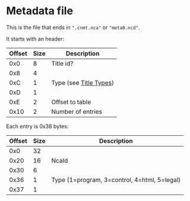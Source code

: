 # Metadata file

This is the file that ends in `".cnmt.nca"` or `"meta0.ncd"`.

It starts with an
header:

| Offset | Size | Description                                                                                     |
| ------ | ---- | ----------------------------------------------------------------------------------------------- |
| 0x0    | 8    | Title id?                                                                                       |
| 0x8    | 4    |                                                                                                 |
| 0xC    | 1    | Type (see [Title Types](Content%20Manager%20services#Title%20Types.md##Title_Types "wikilink")) |
| 0xD    | 1    |                                                                                                 |
| 0xE    | 2    | Offset to table                                                                                 |
| 0x10   | 2    | Number of entries                                                                               |

Each entry is 0x38 bytes:

| Offset | Size | Description                                  |
| ------ | ---- | -------------------------------------------- |
| 0x0    | 32   |                                              |
| 0x20   | 16   | NcaId                                        |
| 0x30   | 6    |                                              |
| 0x36   | 1    | Type (1=program, 3=control, 4=html, 5=legal) |
| 0x37   | 1    |                                              |
